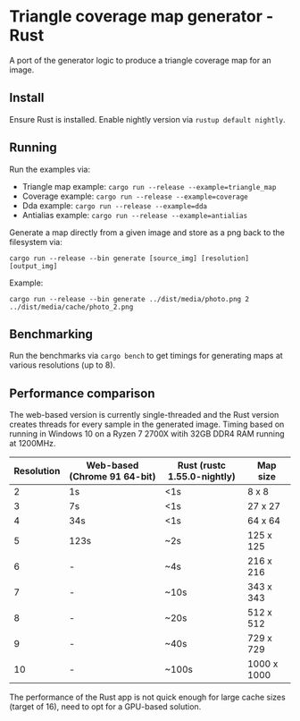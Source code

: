 # Triangle coverage map generator - Rust
A port of the generator logic to produce a triangle coverage map for an image.

## Install
Ensure Rust is installed. Enable nightly version via `rustup default nightly`.

## Running
Run the examples via:

- Triangle map example: `cargo run --release --example=triangle_map`
- Coverage example: `cargo run --release --example=coverage`
- Dda example: `cargo run --release --example=dda`
- Antialias example: `cargo run --release --example=antialias`

Generate a map directly from a given image and store as a png back to the filesystem via:

`cargo run --release --bin generate [source_img] [resolution] [output_img]`

Example:

`cargo run --release --bin generate ../dist/media/photo.png 2 ../dist/media/cache/photo_2.png`

## Benchmarking
Run the benchmarks via `cargo bench` to get timings for generating maps at various resolutions (up to 8).

## Performance comparison
The web-based version is currently single-threaded and the Rust version creates threads for every sample in the generated image. Timing based on running in Windows 10 on a Ryzen 7 2700X witih 32GB DDR4 RAM running at 1200MHz. 

| Resolution | Web-based (Chrome 91 64-bit) | Rust (rustc 1.55.0-nightly) | Map size |
--- | --- | --- | ---
| 2 | 1s  | <1s | 8 x 8 |
| 3 | 7s  | <1s | 27 x 27 |
| 4 | 34s | <1s | 64 x 64 |
| 5 | 123s | ~2s | 125 x 125 |
| 6 | - | ~4s | 216 x 216 |
| 7 | - | ~10s | 343 x 343 |
| 8 | - | ~20s | 512 x 512 |
| 9 | - | ~40s | 729 x 729 |
| 10 | - | ~100s | 1000 x 1000 |

The performance of the Rust app is not quick enough for large cache sizes (target of 16), need to opt for a GPU-based solution.
